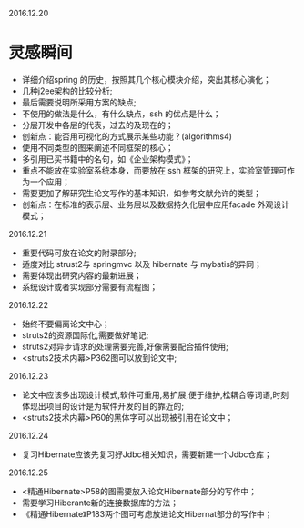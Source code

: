 2016.12.20

# 灵感瞬间

* 详细介绍spring 的历史，按照其几个核心模块介绍，突出其核心演化；
* 几种j2ee架构的比较分析;
* 最后需要说明所采用方案的缺点;
* 不使用的做法是什么，有什么缺点，ssh 的优点是什么；
* 分层开发中各层的代表，过去的及现在的；
* 创新点：能否用可视化的方式展示某些功能？(algorithms4)
* 使用不同类型的图来阐述不同框架的核心；
* 多引用已买书籍中的名句，如《企业架构模式》；
* 重点不能放在实验室系统本身，而要放在 ssh 框架的研究上，实验室管理可作为一个应用；
* 需要更加了解研究生论文写作的基本知识，如参考文献允许的类型；
* 创新点：在标准的表示层、业务层以及数据持久化层中应用facade 外观设计模式；


2016.12.21

* 重要代码可放在论文的附录部分;
* 适度对比 strust2与 springmvc 以及 hibernate 与 mybatis的异同； 
* 需要体现出研究内容的最新进展；
* 系统设计或者实现部分需要有流程图；

2016.12.22

* 始终不要偏离论文中心；
* struts2的资源国际化,需要做好笔记;
* struts2对异步请求的处理需要完善,好像需要配合插件使用;
* <struts2技术内幕>P362图可以放到论文中;

2016.12.23
* 论文中应该多出现设计模式,软件可重用,易扩展,便于维护,松耦合等词语,时刻体现出项目的设计是为软件开发的目的靠近的;
* <struts2技术内幕>P60的黑体字可以出现被引用在论文中；


2016.12.24
* 复习Hibernate应该先复习好Jdbc相关知识，需要新建一个Jdbc仓库；

2016.12.25
* <精通Hibernate>P58的图需要放入论文Hibernate部分的写作中；
* 需要学习Hiberante新的连接数据库的方法；
* 《精通Hibernate》P183两个图可考虑放进论文Hibernat部分的写作中；

